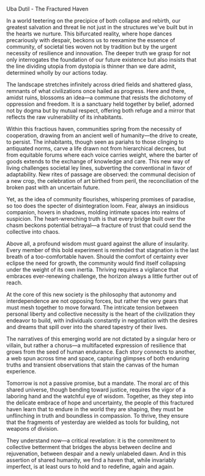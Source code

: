 Uba Dutil - The Fractured Haven

In a world teetering on the precipice of both collapse and rebirth, our greatest salvation and threat lie not just in the structures we've built but in the hearts we nurture. This bifurcated reality, where hope dances precariously with despair, beckons us to reexamine the essence of community, of societal ties woven not by tradition but by the urgent necessity of resilience and innovation. The deeper truth we grasp for not only interrogates the foundation of our future existence but also insists that the line dividing utopia from dystopia is thinner than we dare admit, determined wholly by our actions today.

The landscape stretches infinitely across dried fields and shattered glass, remnants of what civilizations once hailed as progress. Here and there, amidst ruins, blossoms an idea—a commune that resists the dichotomy of oppression and freedom. It is a sanctuary held together by belief, adorned not by dogma but by mutual respect, offering both refuge and a mirror that reflects the raw vulnerability of its inhabitants.

Within this fractious haven, communities spring from the necessity of cooperation, drawing from an ancient well of humanity—the drive to create, to persist. The inhabitants, though seen as pariahs to those clinging to antiquated norms, carve a life drawn not from hierarchical decrees, but from equitable forums where each voice carries weight, where the barter of goods extends to the exchange of knowledge and care. This new way of living challenges societal ley lines, subverting the conventional in favor of adaptability. New rites of passage are observed: the communal decision of a new crop, the celebration of art birthed from peril, the reconciliation of the broken past with an uncertain future.

Yet, as the idea of community flourishes, whispering promises of paradise, so too does the specter of disintegration loom. Fear, always an insidious companion, hovers in shadows, molding intimate spaces into realms of suspicion. The heart-wrenching truth is that every bridge built over the chasm beckons potential betrayal—a fracture of trust that could send the collective into chaos.

Above all, a profound wisdom must guard against the allure of insularity. Every member of this bold experiment is reminded that stagnation is the last breath of a too-comfortable haven. Should the comfort of certainty ever eclipse the need for growth, the community would find itself collapsing under the weight of its own inertia. Thriving requires a vigilance that embraces ever-renewing challenge, the horizon always a little further out of reach.

At the core of this new society is the philosophy that autonomy and interdependence are not opposing forces, but rather the very gears that must mesh together to move forward. The intricate tension between personal liberty and collective necessity is the heart of the civilization they endeavor to build, with individuals constantly in negotiation with the desires and dreams that spill over into the shared tapestry of their lives.

The narratives of this emerging world are not dictated by a singular hero or villain, but rather a chorus—a multifaceted expression of resilience that grows from the seed of human endurance. Each story connects to another, a web spun across time and space, capturing glimpses of both enduring truths and transient observations that stain the canvas of the human experience.

Tomorrow is not a passive promise, but a mandate. The moral arc of this shared universe, though bending toward justice, requires the vigor of a laboring hand and the watchful eye of wisdom. Together, as they step into the delicate embrace of hope and uncertainty, the people of this fractured haven learn that to endure in the world they are shaping, they must be unflinching in truth and boundless in compassion. To thrive, they ensure that the fragments of yesterday are wielded as tools for building, not weapons of division.

They understand now—a critical revelation: it is the commitment to collective betterment that bridges the abyss between decline and rejuvenation, between despair and a newly unlabeled dawn. And in this assertion of shared humanity, we find a haven that, while invariably imperfect, is at least ours to hold and to redefine, again and again.